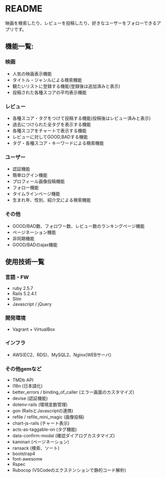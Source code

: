 # README

映画を検索したり、レビューを投稿したり、好きなユーザーをフォローできるアプリです。

## 機能一覧:

### 映画

* 人気の映画表示機能
* タイトル・ジャンルによる検索機能
* 観たいリストに登録する機能(登録後は追加済みと表示)
* 投稿された各種スコアの平均表示機能

### レビュー

* 各種スコア・タグをつけて投稿する機能(投稿後はレビュー済みと表示)
* 過去につけられた全タグを表示する機能
* 各種スコアをチャートで表示する機能
* レビューに対してGOOD,BADする機能
* タグ・各種スコア・キーワードによる検索機能

### ユーザー

* 認証機能
* 簡単ログイン機能
* プロフィール画像投稿機能
* フォロー機能
* タイムラインページ機能
* 生まれ年、性別、紹介文による検索機能

### その他

* GOOD/BAD数、フォロワー数、レビュー数のランキングページ機能
* ページネーション機能
* 非同期機能
* GOOD/BADのajax機能


## 使用技術一覧

### 言語・FW

* ruby 2.5.7
* Rails 5.2.4.1
* Slim
* Javascript / jQuery

### 開発環境

* Vagrant + VirtualBox

### インフラ

* AWS(EC2、RDS)、MySQL2、Nginx(WEBサーバ)

### その他gemなど

* TMDb API
* I18n (日本語化)
* better_errors / binding_of_caller (エラー画面のカスタマイズ)
* devise (認証機能)
* dotenv-rails (環境変数管理)
* gon (RailsとJavascriptの連携)
* refile / refile_mini_magic (画像投稿)
* chart-js-rails (チャート表示)
* acts-as-taggable-on (タグ機能)
* data-confirm-modal (確認ダイアログカスタマイズ)
* kaminari (ページネーション)
* ransack (検索、ソート)
* bootstrap4
* font-awesome
* Rspec
* Rubocop (VSCodeのエクステンションで静的コード解析)

